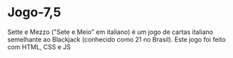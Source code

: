 # Jogo-7,5
Sette e Mezzo ("Sete e Meio" em italiano) é um jogo de cartas italiano semelhante ao Blackjack (conhecido como 21 no Brasil). Este jogo foi feito com HTML, CSS e JS

